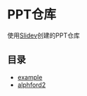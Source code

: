 # PPT仓库

使用[Slidev](https://github.com/slidevjs/slidev)创建的PPT仓库


## 目录

<!-- start -->


- [example]('https://open17.github.io/slides/example')  
- [alphford2]('https://open17.github.io/slides/alphford2')  

<!-- end -->
